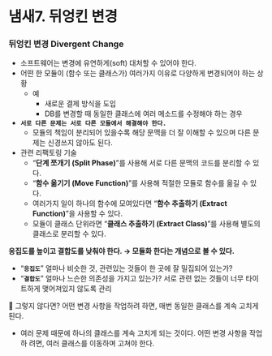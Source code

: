 # 냄새7. 뒤엉킨 변경

### 뒤엉킨 변경 Divergent Change

- 소프트웨어는 변경에 유연하게(soft) 대처할 수 있어야 한다.
- 어떤 한 모듈이 (함수 또는 클래스가) 여러가지 이유로 다양하게 변경되어야 하는 상황
    - 예
        - 새로운 결제 방식을 도입
        - DB를 변경할 때 동일한 클래스에 여러 메소드를 수정해야 하는 경우
- **`서로 다른 문제는 서로 다른 모듈에서 해결해야 한다.`**
    - 모듈의 책임이 분리되어 있을수록 해당 문맥을 더 잘 이해할 수 있으며 다른 문제는 
    신경쓰지 않아도 된다.
- 관련 리팩토링 기술
    - “**단계 쪼개기 (Split Phase)**”를 사용해 서로 다른 문맥의 코드를 분리할 수 있다.
    - “**함수 옮기기 (Move Function)**”를 사용해 적절한 모듈로 함수를 옮길 수 있다.
    - 여러가지 일이 하나의 함수에 모여있다면 “**함수 추출하기 (Extract Function)**”을 사용할 수 있다.
    - 모듈이 클래스 단위라면 “**클래스 추출하기 (Extract Class)**”를 사용해 별도의 클래스로 분리할 수 있다.
    

**응집도를 높이고 결합도를 낮춰야 한다. → 모듈화 한다는 개념으로 볼 수 있다.**

- “**`응집도`**” 얼마나 비슷한 것, 관련있는 것들이 한 곳에 잘 밀집되어 있는가?
- “**`결합도`**” 얼마나 느슨한 의존성을 가지고 있는가? 서로 관련 없는 것들이 너무 타이트하게 맺어져있지 않도록 관리





🎈 그렇지 않다면? 
어떤 변경 사항을 작업하려 하면, 매번 동일한 클래스를 계속 고치게 된다.
- 여러 문제 때문에 하나의 클래스를 계속 고치게 되는 것이다.
어떤 변경 사항을 작업하 려면, 여러 클래스를 이동하며 고쳐야 한다.
